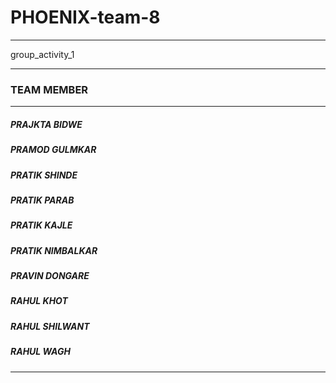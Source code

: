 # PHOENIX-team-8

---
group_activity_1

---
<h3>TEAM MEMBER </h3>

---
<h5>PRAJKTA BIDWE </h5>
<h5>PRAMOD GULMKAR </h5>
<h5>PRATIK SHINDE </h5>
<h5>PRATIK PARAB</h5>
<h5>PRATIK KAJLE </h5>
<h5>PRATIK NIMBALKAR </h5>
<h5>PRAVIN DONGARE</h5>
<h5>RAHUL KHOT </h5>
<h5>RAHUL SHILWANT </h5>
<h5>RAHUL WAGH</h5>

---
